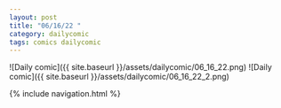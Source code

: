 ```yaml
---
layout: post
title: "06/16/22 "
category: dailycomic
tags: comics dailycomic
---
```

![Daily comic]({{ site.baseurl }}/assets/dailycomic/06_16_22.png)
![Daily comic]({{ site.baseurl }}/assets/dailycomic/06_16_22_2.png)

{% include navigation.html %}

